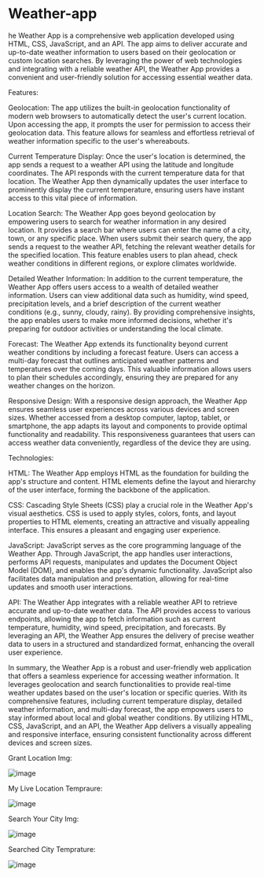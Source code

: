 # Weather-app

he Weather App is a comprehensive web application developed using HTML, CSS, JavaScript, and an API. The app aims to deliver accurate and up-to-date weather information to users based on their geolocation or custom location searches. By leveraging the power of web technologies and integrating with a reliable weather API, the Weather App provides a convenient and user-friendly solution for accessing essential weather data.

Features:

Geolocation: The app utilizes the built-in geolocation functionality of modern web browsers to automatically detect the user's current location. Upon accessing the app, it prompts the user for permission to access their geolocation data. This feature allows for seamless and effortless retrieval of weather information specific to the user's whereabouts.

Current Temperature Display: Once the user's location is determined, the app sends a request to a weather API using the latitude and longitude coordinates. The API responds with the current temperature data for that location. The Weather App then dynamically updates the user interface to prominently display the current temperature, ensuring users have instant access to this vital piece of information.

Location Search: The Weather App goes beyond geolocation by empowering users to search for weather information in any desired location. It provides a search bar where users can enter the name of a city, town, or any specific place. When users submit their search query, the app sends a request to the weather API, fetching the relevant weather details for the specified location. This feature enables users to plan ahead, check weather conditions in different regions, or explore climates worldwide.

Detailed Weather Information: In addition to the current temperature, the Weather App offers users access to a wealth of detailed weather information. Users can view additional data such as humidity, wind speed, precipitation levels, and a brief description of the current weather conditions (e.g., sunny, cloudy, rainy). By providing comprehensive insights, the app enables users to make more informed decisions, whether it's preparing for outdoor activities or understanding the local climate.



Forecast: The Weather App extends its functionality beyond current weather conditions by including a forecast feature. Users can access a multi-day forecast that outlines anticipated weather patterns and temperatures over the coming days. This valuable information allows users to plan their schedules accordingly, ensuring they are prepared for any weather changes on the horizon.

Responsive Design: With a responsive design approach, the Weather App ensures seamless user experiences across various devices and screen sizes. Whether accessed from a desktop computer, laptop, tablet, or smartphone, the app adapts its layout and components to provide optimal functionality and readability. This responsiveness guarantees that users can access weather data conveniently, regardless of the device they are using.

Technologies:

HTML: The Weather App employs HTML as the foundation for building the app's structure and content. HTML elements define the layout and hierarchy of the user interface, forming the backbone of the application.

CSS: Cascading Style Sheets (CSS) play a crucial role in the Weather App's visual aesthetics. CSS is used to apply styles, colors, fonts, and layout properties to HTML elements, creating an attractive and visually appealing interface. This ensures a pleasant and engaging user experience.

JavaScript: JavaScript serves as the core programming language of the Weather App. Through JavaScript, the app handles user interactions, performs API requests, manipulates and updates the Document Object Model (DOM), and enables the app's dynamic functionality. JavaScript also facilitates data manipulation and presentation, allowing for real-time updates and smooth user interactions.

API: The Weather App integrates with a reliable weather API to retrieve accurate and up-to-date weather data. The API provides access to various endpoints, allowing the app to fetch information such as current temperature, humidity, wind speed, precipitation, and forecasts. By leveraging an API, the Weather App ensures the delivery of precise weather data to users in a structured and standardized format, enhancing the overall user experience.

In summary, the Weather App is a robust and user-friendly web application that offers a seamless experience for accessing weather information. It leverages geolocation and search functionalities to provide real-time weather updates based on the user's location or specific queries. With its comprehensive features, including current temperature display, detailed weather information, and multi-day forecast, the app empowers users to stay informed about local and global weather conditions. By utilizing HTML, CSS, JavaScript, and an API, the Weather App delivers a visually appealing and responsive interface, ensuring consistent functionality across different devices and screen sizes.


Grant Location Img:

![image](https://github.com/rashup198/Weather-app/assets/88549100/59876a1a-65d4-4a43-8a45-e671124c2b86)

My Live Location Tempraure:

![image](https://github.com/rashup198/Weather-app/assets/88549100/93f09c1f-8d12-40a4-81f9-b6bd9ff96e97)



Search Your City Img:

![image](https://github.com/rashup198/Weather-app/assets/88549100/33206503-21fc-43de-8566-cc6b5cf44079)


Searched City Temprature:

![image](https://github.com/rashup198/Weather-app/assets/88549100/0ff6226a-82e2-4c8b-a3dd-389f5c94f319)


